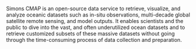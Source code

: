 Simons CMAP is an open-source data service to retrieve, visualize, and analyze oceanic datasets such as in-situ observations, multi-decade global satellite remote sensing, and model outputs. It enables scientists and the public to dive into the vast, and often underutilized ocean datasets and to retrieve customized subsets of these massive datasets without going through the time-consuming process of data collection and preparation.